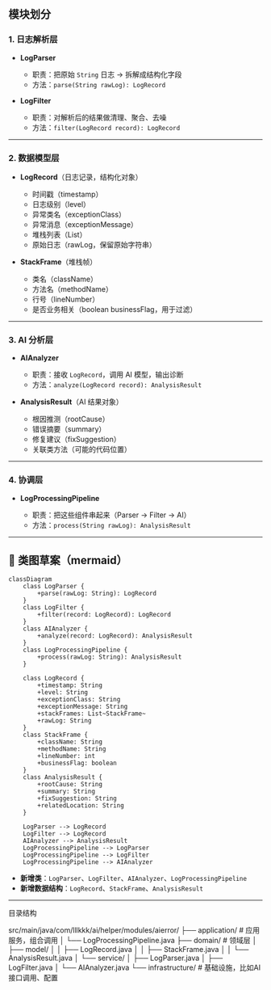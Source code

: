 ##  模块划分

### 1. **日志解析层**

* **LogParser**

    * 职责：把原始 `String` 日志 → 拆解成结构化字段
    * 方法：`parse(String rawLog): LogRecord`

* **LogFilter**

    * 职责：对解析后的结果做清理、聚合、去噪
    * 方法：`filter(LogRecord record): LogRecord`

---

### 2. **数据模型层**

* **LogRecord**（日志记录，结构化对象）

    * 时间戳（timestamp）
    * 日志级别（level）
    * 异常类名（exceptionClass）
    * 异常消息（exceptionMessage）
    * 堆栈列表（List<StackFrame>）
    * 原始日志（rawLog，保留原始字符串）

* **StackFrame**（堆栈帧）

    * 类名（className）
    * 方法名（methodName）
    * 行号（lineNumber）
    * 是否业务相关（boolean businessFlag，用于过滤）

---

### 3. **AI 分析层**

* **AIAnalyzer**

    * 职责：接收 `LogRecord`，调用 AI 模型，输出诊断
    * 方法：`analyze(LogRecord record): AnalysisResult`

* **AnalysisResult**（AI 结果对象）

    * 根因推测（rootCause）
    * 错误摘要（summary）
    * 修复建议（fixSuggestion）
    * 关联类方法（可能的代码位置）

---

### 4. **协调层**

* **LogProcessingPipeline**

    * 职责：把这些组件串起来（Parser → Filter → AI）
    * 方法：`process(String rawLog): AnalysisResult`

---

## 🌰 类图草案（mermaid）

```mermaid
classDiagram
    class LogParser {
        +parse(rawLog: String): LogRecord
    }
    class LogFilter {
        +filter(record: LogRecord): LogRecord
    }
    class AIAnalyzer {
        +analyze(record: LogRecord): AnalysisResult
    }
    class LogProcessingPipeline {
        +process(rawLog: String): AnalysisResult
    }

    class LogRecord {
        +timestamp: String
        +level: String
        +exceptionClass: String
        +exceptionMessage: String
        +stackFrames: List~StackFrame~
        +rawLog: String
    }
    class StackFrame {
        +className: String
        +methodName: String
        +lineNumber: int
        +businessFlag: boolean
    }
    class AnalysisResult {
        +rootCause: String
        +summary: String
        +fixSuggestion: String
        +relatedLocation: String
    }

    LogParser --> LogRecord
    LogFilter --> LogRecord
    AIAnalyzer --> AnalysisResult
    LogProcessingPipeline --> LogParser
    LogProcessingPipeline --> LogFilter
    LogProcessingPipeline --> AIAnalyzer
```

* **新增类**：`LogParser`、`LogFilter`、`AIAnalyzer`、`LogProcessingPipeline`
* **新增数据结构**：`LogRecord`、`StackFrame`、`AnalysisResult`

---

目录结构

src/main/java/com/lllkkk/ai/helper/modules/aierror/
├── application/           # 应用服务，组合调用
│   └── LogProcessingPipeline.java
├── domain/                # 领域层
│   ├── model/
│   │   ├── LogRecord.java
│   │   ├── StackFrame.java
│   │   └── AnalysisResult.java
│   └── service/
│       ├── LogParser.java
│       ├── LogFilter.java
│       └── AIAnalyzer.java
└── infrastructure/        # 基础设施，比如AI接口调用、配置
